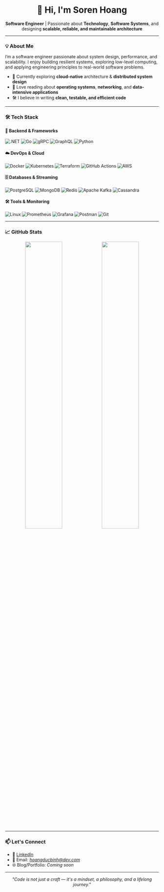 <h1 align="center">👋 Hi, I'm Soren Hoang</h1>
<p align="center">
  <b>Software Engineer</b> | Passionate about <b>Technology</b>, <b>Software Systems</b>, and designing <b>scalable, reliable, and maintainable architecture</b>
</p>

---

### 💡 About Me

I’m a software engineer passionate about system design, performance, and scalability. I enjoy building resilient systems, exploring low-level computing, and applying engineering principles to real-world software problems.

- 🚀 Currently exploring **cloud-native** architecture & **distributed system design**
- 🧠 Love reading about **operating systems**, **networking**, and **data-intensive applications**
- 🛠 I believe in writing **clean, testable, and efficient code**

---

### 🛠️ Tech Stack

#### 🧰 Backend & Frameworks
![.NET](https://img.shields.io/badge/-.NET-512BD4?style=flat&logo=dotnet&logoColor=white)
![Go](https://img.shields.io/badge/-Go-00ADD8?style=flat&logo=go&logoColor=white)
![gRPC](https://img.shields.io/badge/-gRPC-4285F4?style=flat&logo=grpc&logoColor=white)
![GraphQL](https://img.shields.io/badge/-GraphQL-E10098?style=flat&logo=graphql&logoColor=white)
![Python](https://img.shields.io/badge/-Python-3776AB?style=flat&logo=python&logoColor=white)

#### ☁️ DevOps & Cloud
![Docker](https://img.shields.io/badge/-Docker-2496ED?style=flat&logo=docker&logoColor=white)
![Kubernetes](https://img.shields.io/badge/-Kubernetes-326CE5?style=flat&logo=kubernetes&logoColor=white)
![Terraform](https://img.shields.io/badge/-Terraform-623CE4?style=flat&logo=terraform&logoColor=white)
![GitHub Actions](https://img.shields.io/badge/-GitHub%20Actions-2088FF?style=flat&logo=githubactions&logoColor=white)
![AWS](https://img.shields.io/badge/-AWS-232F3E?style=flat&logo=amazonaws&logoColor=white)

#### 🗄 Databases & Streaming
![PostgreSQL](https://img.shields.io/badge/-PostgreSQL-4169E1?style=flat&logo=postgresql&logoColor=white)
![MongoDB](https://img.shields.io/badge/-MongoDB-47A248?style=flat&logo=mongodb&logoColor=white)
![Redis](https://img.shields.io/badge/-Redis-DC382D?style=flat&logo=redis&logoColor=white)
![Apache Kafka](https://img.shields.io/badge/-Kafka-231F20?style=flat&logo=apachekafka&logoColor=white)
![Cassandra](https://img.shields.io/badge/-Cassandra-1287B1?style=flat&logo=apachecassandra&logoColor=white)

#### 🛠 Tools & Monitoring
![Linux](https://img.shields.io/badge/-Linux-FCC624?style=flat&logo=linux&logoColor=black)
![Prometheus](https://img.shields.io/badge/-Prometheus-E6522C?style=flat&logo=prometheus&logoColor=white)
![Grafana](https://img.shields.io/badge/-Grafana-F46800?style=flat&logo=grafana&logoColor=white)
![Postman](https://img.shields.io/badge/-Postman-FF6C37?style=flat&logo=postman&logoColor=white)
![Git](https://img.shields.io/badge/-Git-F05032?style=flat&logo=git&logoColor=white)

---

### 📈 GitHub Stats

<p align="center">
  <img src="https://github-readme-stats.vercel.app/api?username=sorenhoang&show_icons=true&theme=tokyonight" width="49%" />
  <img src="https://github-readme-stats.vercel.app/api/top-langs/?username=sorenhoang&layout=compact&theme=tokyonight" width="49%" />
</p>

---

### 📫 Let's Connect

- 🔗 [LinkedIn](https://www.linkedin.com/in/sorenhoang)
- 📧 Email: *hoangducbinh@dev.com*
- 🌐 Blog/Portfolio: _Coming soon_

---

<p align="center"><i>"Code is not just a craft — it's a mindset, a philosophy, and a lifelong journey."</i></p>
